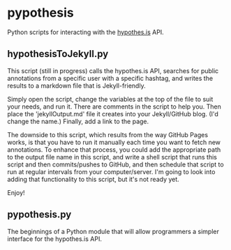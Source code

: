 # pypothesis

Python scripts for interacting with the [hypothes.is](https://hypothes.is/) API.

## hypothesisToJekyll.py

This script (still in progress) calls the hypothes.is API, searches for public annotations from a specific user with a specific hashtag, and writes the results to a markdown file that is Jekyll-friendly.

Simply open the script, change the variables at the top of the file to suit your needs, and run it. There are comments in the script to help you. Then place the 'jekyllOutput.md' file it creates into your Jekyll/GitHub blog. (I'd change the name.) Finally, add a link to the page.

The downside to this script, which results from the way GitHub Pages works, is that you have to run it manually each time you want to fetch new annotations. To enhance that process, you could add the appropriate path to the output file name in this script, and write a shell script that runs this script and then commits/pushes to GitHub, and then schedule that script to run at regular intervals from your computer/server. I'm going to look into adding that functionality to this script, but it's not ready yet.

Enjoy!

## pypothesis.py

The beginnings of a Python module that will allow programmers a simpler interface for the hypothes.is API.
